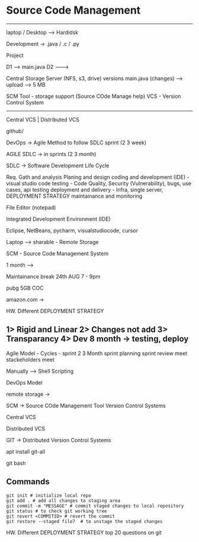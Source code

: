 # Source Code Management
------------------------


laptop / Desktop --> Hardidsk

Development -> .java / .c / .py


Project 

D1 --> main.java 
D2 ---> 

Central Storage Server (NFS, s3, drive)
versions 
main.java (changes) --> upload -->  5 MB



SCM Tool - storage support (Source COde Manage help)
VCS - Version Control System

------------------------

Central VCS  | Distributed VCS


github/






DevOps -> Agile Method to follow SDLC
sprint (2 3 week)

AGILE
SDLC -> in sprints (2 3 month)

SDLC -> Software Development Life Cycle

Req. Gath and analysis
Planing and design
coding and development (IDE) - visual studio code
testing - Code Quality, Security (Vulnerability), bugs, use cases, api testing
deployment and delivery - Infra, single server, DEPLOYMENT STRATEGY
maintainance and monitoring


File Editor (notepad)


Integrated Development Environment (IDE)

Eclipse, NetBeans, pycharm, visualstudiocode, cursor


Laptop --> sharable - Remote Storage 

SCM - Source Code Management System


1 month --> 

Maintainance break 24th AUG 7 - 9pm

pubg 5GB 
COC 

amazon.com -> 



HW. Different DEPLOYMENT STRATEGY


1> Rigid and Linear
2> Changes not add
3> Transparancy
4> Dev 8 month -> testing, deploy 
-----------

Agile Model - Cycles - sprint 2 3 Month
sprint planning 
sprint review meet
stackeholders meet 

Manually --> Shell Scripting 

DevOps Model


remote storage -> 

SCM -> Source COde Management Tool 
Version Control Systems

Central VCS

Distributed VCS


GIT -> Distributed Version Control Systems


apt install git-all

git bash


## Commands 
```shell
git init # initialize local repo
git add . # add all changes to staging area
git commit -m "MESSAGE" # commit staged changes to local repository
git status # to check git working tree
git revert <COMMITID> # revert the commit
git restore --staged file7  # to unstage the staged changes
```


HW. Different DEPLOYMENT STRATEGY
top 20 questions on git


